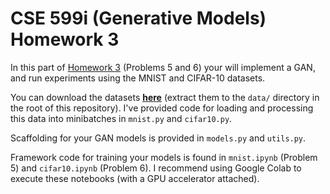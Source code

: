 # CSE 599i (Generative Models) Homework 3 #

In this part of [Homework 3](https://courses.cs.washington.edu/courses/cse599i/20au/resources/hw3.pdf) (Problems 5 and 6) your will implement a GAN, and run experiments using the MNIST and CIFAR-10 datasets.

You can download the datasets [__here__](https://courses.cs.washington.edu/courses/cse599i/20au/resources/hw3data.tar.gz) (extract them to the `data/` directory in the root of this repository). I've provided code for loading and processing this data into minibatches in `mnist.py` and `cifar10.py`.

Scaffolding for your GAN models is provided in `models.py` and `utils.py`.

Framework code for training your models is found in `mnist.ipynb` (Problem 5) and `cifar10.ipynb` (Problem 6). I recommend using Google Colab to execute these notebooks (with a GPU accelerator attached).
